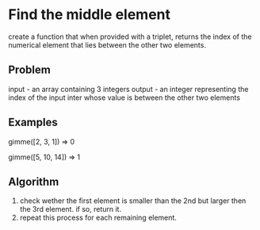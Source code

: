 # Find the middle element
create a function that when provided with a triplet, returns the index of the numerical element that lies between the other two elements.

## Problem
input - an array containing 3 integers
output - an integer representing the index of the input inter whose value is between the other two elements

## Examples
gimme([2, 3, 1]) => 0

gimme([5, 10, 14]) => 1

## Algorithm
1. check wether the first element is smaller than the 2nd but larger then the 3rd element. if so, return it.
2. repeat this process for each remaining element.